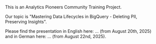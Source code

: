 This is an Analytics Pioneers Community Training Project. 

Our topic is "Mastering Data Lifecycles in BigQuery - Deleting PII, Preserving Insights". 

Please find the presentation in English here: ... (from August 20th, 2025) and in German here: ... (from August 22nd, 2025).
